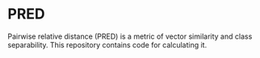 # PRED
Pairwise relative distance (PRED) is a metric of vector similarity and class separability. This repository contains code for calculating it.
